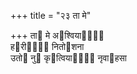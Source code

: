 +++
title = "२३ ता मे"

+++
ता᳓ मे अ᳓श्वियानां᳐  
ह᳓रीणां᳐ नितो᳓शना  
उतो᳓ नु᳓ कृ᳓त्वियानां᳐ नृवा᳓हसा